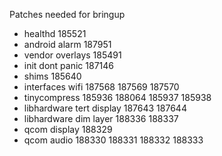 Patches needed for bringup

- healthd
185521
- android alarm
187951
- vendor overlays
185491
- init dont panic
187146
- shims
185640
- interfaces wifi
187568
187569
187570
- tinycompress
185936
188064
185937
185938
- libhardware tert display
187643
187644
- libhardware dim layer
188336
188337
- qcom display
188329
- qcom audio
188330
188331
188332
188333
